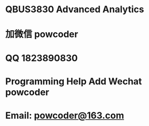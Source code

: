 # QBUS3830 Advanced Analytics
# 加微信 powcoder

# QQ 1823890830

# Programming Help Add Wechat powcoder

# Email: powcoder@163.com

